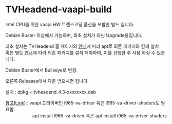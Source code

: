 # TVHeadend-vaapi-build
Intel CPU를 위한 vaapi HW 트랜스코딩 옵션을 포함한 빌드 입니다.

Debian Buster 이상에서  가능하며, 최초 설치가 아닌 Upgrade용입니다.

최초 설치는 TVHeadend 홈 페이지의 [안내](https://tvheadend.org/projects/tvheadend/wiki/AptRepositories)에 따라 apt로 의존 패키지와 함께 설치<br>
혹은 별도 [안내](https://github.com/PoWeR4Chan/TVHeadend-vaapi-build/blob/main/%ED%95%84%EC%9A%94%ED%95%9C%20%EC%9D%98%EC%A1%B4%20%ED%8C%A8%ED%82%A4%EC%A7%80)에 따라 의존 패키지를 설치 해야하며, 이를 선행한 후 사용 하실 수 있습니다.

Debian Buster에서 Bullseye로 변경.

오른쪽 Releases에서 다운 받으시면 됩니다.

설치 : dpkg -i tvheadend_4.3-xxxxxxxx.deb

[참고(Link)](https://www.clien.net/service/board/cm_nas/14397343?po=0&sk=id&sv=pwrchan&groupCd=&pt=0) : vaapi 드라이버인 i965-va-driver 혹은 i965-va-driver-shaders도 필요함.<br>
　　　　　　apt install i965-va-driver 혹은 apt install i965-va-driver-shaders
